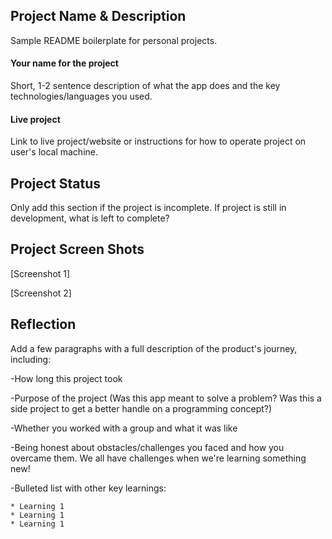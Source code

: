 ## Project Name & Description

Sample README boilerplate for personal projects.

#### Your name for the project

Short, 1-2 sentence description of what the app does and the key technologies/languages you used.

#### Live project

Link to live project/website or instructions for how to operate project on user's local machine.

## Project Status

Only add this section if the project is incomplete.  If project is still in development, what is left to complete?

## Project Screen Shots
[Screenshot 1]

[Screenshot 2]

## Reflection

Add a few paragraphs with a full description of the product's journey, including:

-How long this project took

-Purpose of the project (Was this app meant to solve a problem? Was this a side project to get a better handle on a programming concept?)

-Whether you worked with a group and what it was like

-Being honest about obstacles/challenges you faced and how you overcame them.  We all have challenges when we're learning something new!

-Bulleted list with other key learnings:

    * Learning 1
    * Learning 1
    * Learning 1


